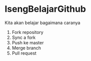 # IsengBelajarGithub
Kita akan belajar bagaimana caranya
1. Fork repository
2. Sync a fork
3. Push ke master
4. Merge branch
5. Pull request
